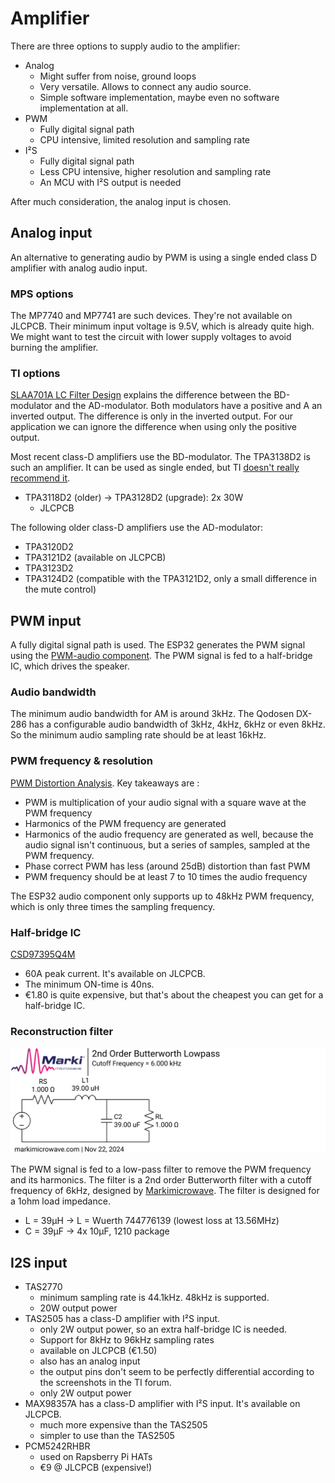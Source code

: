 # Amplifier
There are three options to supply audio to the amplifier:
* Analog
  * Might suffer from noise, ground loops
  * Very versatile.  Allows to connect any audio source.
  * Simple software implementation, maybe even no software implementation at all.
* PWM
  * Fully digital signal path
  * CPU intensive, limited resolution and sampling rate
* I²S
  * Fully digital signal path
  * Less CPU intensive, higher resolution and sampling rate
  * An MCU with I²S output is needed

After much consideration, the analog input is chosen.

## Analog input
An alternative to generating audio by PWM is using a single ended class D amplifier with analog audio input.

### MPS options
The MP7740 and MP7741 are such devices.  They're not available on JLCPCB.
Their minimum input voltage is 9.5V, which is already quite high.  We might want to test the circuit with lower supply voltages to avoid burning the amplifier.

### TI options
[SLAA701A LC Filter Design](https://www.ti.com/lit/an/slaa701a/slaa701a.pdf) explains the difference between the BD-modulator and the AD-modulator.  Both modulators have a positive and A
an inverted output.  The difference is only in the inverted output.  For our application we can ignore the difference when using only the positive output.

Most recent class-D amplifiers use the BD-modulator.  The TPA3138D2 is such an amplifier.  It can be used as single ended, but TI [doesn't really recommend it](https://e2e.ti.com/support/audio-group/audio/f/audio-forum/927759/tpa3138d2-using-btl-amplifier-for-se-outputs-for-cost-savings). 
* TPA3118D2 (older) -> TPA3128D2 (upgrade): 2x 30W
    * JLCPCB

The following older class-D amplifiers use the AD-modulator:
* TPA3120D2
* TPA3121D2 (available on JLCPCB)
* TPA3123D2
* TPA3124D2 (compatible with the TPA3121D2, only a small difference in the mute control)

## PWM input
A fully digital signal path is used.  The ESP32 generates the PWM signal using the [PWM-audio component](https://docs.espressif.com/projects/esp-iot-solution/en/latest/audio/pwm_audio.html).  The PWM signal is fed to a half-bridge IC, which drives the speaker.

### Audio bandwidth
The minimum audio bandwidth for AM is around 3kHz.  The Qodosen DX-286 has a configurable audio bandwidth of 3kHz, 4kHz, 6kHz or even 8kHz.
So the minimum audio sampling rate should be at least 16kHz.

### PWM frequency & resolution
[PWM Distortion Analysis](http://www.openmusiclabs.com/learning/digital/pwm-dac/pwm-distortion-analysis/).  Key takeaways are :
* PWM is multiplication of your audio signal with a square wave at the PWM frequency
* Harmonics of the PWM frequency are generated
* Harmonics of the audio frequency are generated as well, because the audio signal isn't continuous, but a series of samples, sampled at the PWM frequency.
* Phase correct PWM has less (around 25dB) distortion than fast PWM
* PWM frequency should be at least 7 to 10 times the audio frequency

The ESP32 audio component only supports up to 48kHz PWM frequency, which is only three times the sampling frequency.

### Half-bridge IC
[CSD97395Q4M](https://www.ti.com/lit/ds/symlink/csd97395q4m.pdf)
* 60A peak current.  It's available on JLCPCB.
* The minimum ON-time is 40ns.
* €1.80 is quite expensive, but that's about the cheapest you can get for a half-bridge IC.

### Reconstruction filter
<img src="./images/audio-reconstruction-filter.svg"/>

The PWM signal is fed to a low-pass filter to remove the PWM frequency and its harmonics.  The filter is a 2nd order Butterworth filter with a cutoff frequency of 6kHz, designed by [Markimicrowave](https://markimicrowave.com/technical-resources/tools/lc-filter-design-tool/).  The filter is designed for a 1ohm load impedance.
* L = 39µH → L = Wuerth 744776139 (lowest loss at 13.56MHz)
* C = 39µF → 4x 10µF, 1210 package

## I2S input
* TAS2770
  * minimum sampling rate is 44.1kHz.  48kHz is supported.
  * 20W output power
* TAS2505 has a class-D amplifier with I²S input. 
  * only 2W output power, so an extra half-bridge IC is needed.
  * Support for 8kHz to 96kHz sampling rates
  * available on JLCPCB (€1.50)
  * also has an analog input
  * the output pins don't seem to be perfectly differential according to the screenshots in the TI forum.
  * only 2W output power
* MAX98357A has a class-D amplifier with I²S input.  It's available on JLCPCB.
  * much more expensive than the TAS2505
  * simpler to use than the TAS2505
* PCM5242RHBR
  * used on Rapsberry Pi HATs
  * €9 @ JLCPCB (expensive!)